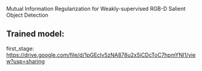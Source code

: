 Mutual Information Regularization for Weakly-supervised RGB-D Salient Object Detection


## Trained model:
  first_stage: https://drive.google.com/file/d/1pGEclv5zNA878u2x5iCDcToC7hpmYNI1/view?usp=sharing 
